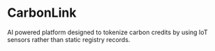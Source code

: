 # CarbonLink
AI powered platform designed to tokenize carbon credits by using IoT sensors rather than static registry records.
